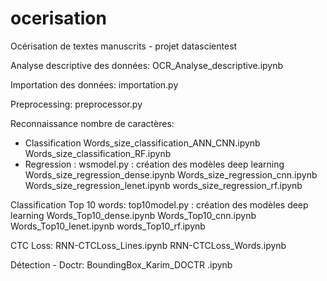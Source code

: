 # ocerisation
Océrisation de textes manuscrits - projet datascientest

Analyse descriptive des données:
	OCR_Analyse_descriptive.ipynb

Importation des données:
	importation.py

Preprocessing:
	preprocessor.py

Reconnaissance nombre de caractères:
 - Classification
 	Words_size_classification_ANN_CNN.ipynb
 	Words_size_classification_RF.ipynb
 - Regression :
 	wsmodel.py : création des modèles deep learning
 	Words_size_regression_dense.ipynb
 	Words_size_regression_cnn.ipynb
 	Words_size_regression_lenet.ipynb
 	words_size_regression_rf.ipynb
 	
Classification Top 10 words:
 	top10model.py : création des modèles deep learning
 	Words_Top10_dense.ipynb
 	Words_Top10_cnn.ipynb
 	Words_Top10_lenet.ipynb
 	words_Top10_rf.ipynb
 
 CTC Loss:
 	RNN-CTCLoss_Lines.ipynb
 	RNN-CTCLoss_Words.ipynb
 
 Détection - Doctr:
 	BoundingBox_Karim_DOCTR .ipynb
 	
